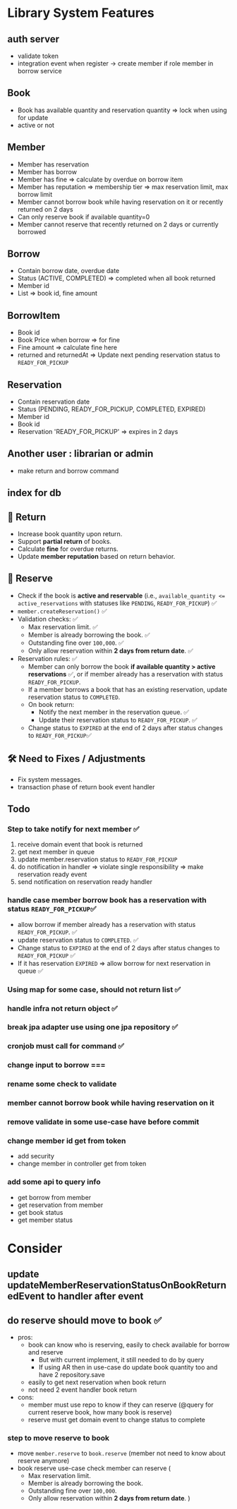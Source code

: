 # Library System Features
## auth server
- validate token
- integration event when register -> create member if role member in borrow service

## Book
- Book has available quantity and reservation quantity => lock when using for update
- active or not
## Member
- Member has reservation
- Member has borrow
- Member has fine => calculate by overdue on borrow item
- Member has reputation => membership tier => max reservation limit, max borrow limit
- Member cannot borrow book while having reservation on it or recently returned on 2 days
- Can only reserve book if available quantity=0
- Member cannot reserve that recently returned on 2 days or currently borrowed

## Borrow
- Contain borrow date, overdue date
- Status (ACTIVE, COMPLETED) => completed when all book returned
- Member id
- List<BorrowItem> => book id, fine amount
## BorrowItem
- Book id
- Book Price when borrow => for fine
- Fine amount => calculate fine here
- returned and returnedAt => Update next pending reservation status to `READY_FOR_PICKUP`
## Reservation
- Contain reservation date
- Status (PENDING, READY_FOR_PICKUP, COMPLETED, EXPIRED)
- Member id
- Book id
- Reservation 'READY_FOR_PICKUP' => expires in 2 days

## Another user : librarian or admin
- make return and borrow command
## index for db








## 🔁 Return
- Increase book quantity upon return.
- Support **partial return** of books.
- Calculate **fine** for overdue returns.
- Update **member reputation** based on return behavior.

## 🔖 Reserve
- Check if the book is **active and reservable** (i.e., `available_quantity <= active_reservations` with statuses like `PENDING`, `READY_FOR_PICKUP`) ✅
- `member.createReservation()` ✅
- Validation checks: ✅
    - Max reservation limit. ✅
    - Member is already borrowing the book. ✅
    - Outstanding fine over `100,000`. ✅
    - Only allow reservation within **2 days from return date**. ✅
- Reservation rules: ✅
    - Member can only borrow the book **if available quantity > active reservations**  ✅, or if member already has a reservation with status `READY_FOR_PICKUP`.
    - If a member borrows a book that has an existing reservation, update reservation status to `COMPLETED`.
    - On book return:
        - Notify the next member in the reservation queue.  ✅
        - Update their reservation status to `READY_FOR_PICKUP`.  ✅
    - Change status to `EXPIRED` at the end of 2 days after status changes to `READY_FOR_PICKUP`✅
## 🛠️ Need to Fixes / Adjustments
- Fix system messages.
- transaction phase of return book event handler
## Todo 
### Step to take notify for next member ✅
1. receive domain event that book is returned
2. get next member in queue
3. update member.reservation status to `READY_FOR_PICKUP`
4. do notification in handler => violate single responsibility => make reservation ready event
5. send notification on reservation ready handler
### handle case member borrow book has a reservation with status `READY_FOR_PICKUP`✅
- allow borrow if member already has a reservation with status `READY_FOR_PICKUP`. ✅
- update reservation status to `COMPLETED`. ✅
- Change status to `EXPIRED` at the end of 2 days after status changes to `READY_FOR_PICKUP` ✅
- If it has reservation `EXPIRED` => allow borrow for next reservation in queue ✅
### Using map for some case, should not return list<boolean> ✅
### handle infra not return object ✅
### break jpa adapter use using one jpa repository ✅
### cronjob must call for command ✅
### change input to borrow ===
### rename some check to validate 
### member cannot borrow book while having reservation on it
### remove validate in some use-case have before commit
### change member id get from token
- add security
- change member in controller get from token
### add some api to query info 
- get borrow from member
- get reservation from member
- get book status
- get member status

# Consider
## update updateMemberReservationStatusOnBookReturnedEvent to handler after event
## do reserve should move to book ✅
- pros:
    - book can know who is reserving, easily to check available for borrow and reserve
        + But with current implement, it still needed to do by query
        + If using AR then in use-case do update book quantity too and have 2 repository.save
    - easily to get next reservation when book return
    - not need 2 event handler book return
- cons:
    - member must use repo to know if they can reserve (@query for current reserve book, how many book is reserve)
    - reserve must get domain event to change status to complete

### step to move reserve to book
- move `member.reserve` to `book.reserve` (member not need to know about reserve anymore)
- book reserve use-case check member can reserve ( 
    + Max reservation limit. 
    + Member is already borrowing the book. 
    + Outstanding fine over `100,000`.
    + Only allow reservation within **2 days from return date**. )
